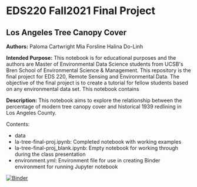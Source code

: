 # EDS220 Fall2021 Final Project 

## Los Angeles Tree Canopy Cover 

**Authors:**
Paloma Cartwright 
Mia Forsline
Halina Do-Linh 

**Intended Purpose:** 
This notebook is for educational purposes and the authors are Master of Environmental Data Science students from UCSB's Bren School of Environmental Science & Management. This repository is the final project for EDS 220, Remote Sensing and Environmental Data. The objective of the final project is to create a tutorial for fellow students based on any environmental data set. This notebook contains

**Description:**
This notebook aims to explore the relationship between the percentage of modern tree canopy cover and historical 1939 redlining in Los Angeles County.


Contents:
- data 
- la-tree-final-proj.ipynb: Completed notebook with working examples 
- la-tree-final-proj_blank.ipynb: Empty notebook for working through during the class presentation 
- environment.yml: Environment file for use in creating Binder environment for running Jupyter notebook

[![Binder](https://mybinder.org/badge_logo.svg)](https://mybinder.org/v2/gh/la-tree/notebook/HEAD)
